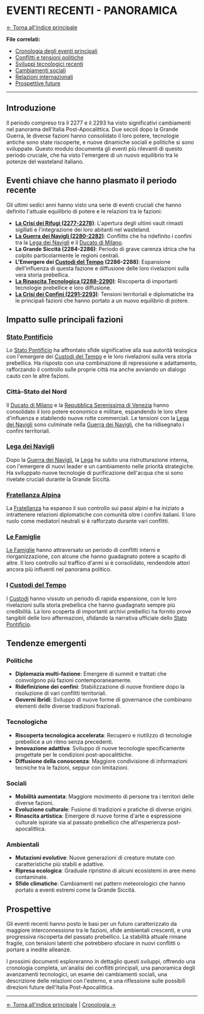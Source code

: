 # EVENTI RECENTI - PANORAMICA

[← Torna all'indice principale](../../01-Indice/01.0-indice-principale.md)

**File correlati:**
- [Cronologia degli eventi principali](10.1-cronologia.md)
- [Conflitti e tensioni politiche](10.2-conflitti.md)
- [Sviluppi tecnologici recenti](10.3-sviluppi-tecnologici.md)
- [Cambiamenti sociali](10.4-cambiamenti-sociali.md)
- [Relazioni internazionali](10.5-relazioni-internazionali.md)
- [Prospettive future](10.6-prospettive-future.md)

---

## Introduzione

Il periodo compreso tra il 2277 e il 2293 ha visto significativi cambiamenti nel panorama dell'Italia Post-Apocalittica. Due secoli dopo la Grande Guerra, le diverse fazioni hanno consolidato il loro potere, tecnologie antiche sono state riscoperte, e nuove dinamiche sociali e politiche si sono sviluppate. Questo modulo documenta gli eventi più rilevanti di questo periodo cruciale, che ha visto l'emergere di un nuovo equilibrio tra le potenze del wasteland italiano.

## Eventi chiave che hanno plasmato il periodo recente

Gli ultimi sedici anni hanno visto una serie di eventi cruciali che hanno definito l'attuale equilibrio di potere e le relazioni tra le fazioni:

- **[La Crisi dei Rifugi (2277-2278)](10.2-conflitti.md#la-crisi-dei-rifugi-2277-2278)**: L'apertura degli ultimi vault rimasti sigillati e l'integrazione dei loro abitanti nel wasteland.
- **[La Guerra dei Navigli (2280-2282)](10.2-conflitti.md#la-guerra-dei-navigli-2280-2282)**: Conflitto che ha ridefinito i confini tra la [Lega dei Navigli](../../../05-Fazioni/05.3-lega-navigli.md) e il [Ducato di Milano](../../../06-Luoghi/06.3-milano.md).
- **La Grande Siccità (2284-2286)**: Periodo di grave carenza idrica che ha colpito particolarmente le regioni centrali.
- **L'Emergere dei [Custodi del Tempo](../../../05-Fazioni/05.6-custodi-tempo.md) (2286-2288)**: Espansione dell'influenza di questa fazione e diffusione delle loro rivelazioni sulla vera storia prebellica.
- **[La Rinascita Tecnologica (2288-2290)](10.3-sviluppi-tecnologici.md#la-rinascita-tecnologica-2288-2290)**: Riscoperta di importanti tecnologie prebellice e loro diffusione.
- **[La Crisi dei Confini (2291-2293)](10.2-conflitti.md#la-crisi-dei-confini-2291-2293)**: Tensioni territoriali e diplomatiche tra le principali fazioni che hanno portato a un nuovo equilibrio di potere.

## Impatto sulle principali fazioni

### [Stato Pontificio](../../../05-Fazioni/05.1-stato-pontificio.md)

Lo [Stato Pontificio](../../../05-Fazioni/05.1-stato-pontificio.md) ha affrontato sfide significative alla sua autorità teologica con l'emergere dei [Custodi del Tempo](../../../05-Fazioni/05.6-custodi-tempo.md) e le loro rivelazioni sulla vera storia prebellica. Ha risposto con una combinazione di repressione e adattamento, rafforzando il controllo sulle proprie città ma anche avviando un dialogo cauto con le altre fazioni.

### Città-Stato del Nord

Il [Ducato di Milano](../../../06-Luoghi/06.3-milano.md) e la [Repubblica Serenissima di Venezia](../../../06-Luoghi/06.2-venezia.md) hanno consolidato il loro potere economico e militare, espandendo le loro sfere d'influenza e stabilendo nuove rotte commerciali. Le tensioni con la [Lega dei Navigli](../../../05-Fazioni/05.3-lega-navigli.md) sono culminate nella [Guerra dei Navigli](10.2-conflitti.md#la-guerra-dei-navigli-2280-2282), che ha ridisegnato i confini territoriali.

### [Lega dei Navigli](../../../05-Fazioni/05.3-lega-navigli.md)

Dopo la [Guerra dei Navigli](10.2-conflitti.md#la-guerra-dei-navigli-2280-2282), la [Lega](../../../05-Fazioni/05.3-lega-navigli.md) ha subito una ristrutturazione interna, con l'emergere di nuovi leader e un cambiamento nelle priorità strategiche. Ha sviluppato nuove tecnologie di purificazione dell'acqua che si sono rivelate cruciali durante la Grande Siccità.

### [Fratellanza Alpina](../../../05-Fazioni/05.4-fratellanza-alpina.md)

La [Fratellanza](../../../05-Fazioni/05.4-fratellanza-alpina.md) ha espanso il suo controllo sui passi alpini e ha iniziato a intrattenere relazioni diplomatiche con comunità oltre i confini italiani. Il loro ruolo come mediatori neutrali si è rafforzato durante vari conflitti.

### [Le Famiglie](../../../05-Fazioni/05.5-famiglie.md)

[Le Famiglie](../../../05-Fazioni/05.5-famiglie.md) hanno attraversato un periodo di conflitti interni e riorganizzazione, con alcune che hanno guadagnato potere a scapito di altre. Il loro controllo sul traffico d'armi si è consolidato, rendendole attori ancora più influenti nel panorama politico.

### I [Custodi del Tempo](../../../05-Fazioni/05.6-custodi-tempo.md)

I [Custodi](../../../05-Fazioni/05.6-custodi-tempo.md) hanno vissuto un periodo di rapida espansione, con le loro rivelazioni sulla storia prebellica che hanno guadagnato sempre più credibilità. La loro scoperta di importanti archivi prebellici ha fornito prove tangibili delle loro affermazioni, sfidando la narrativa ufficiale dello [Stato Pontificio](../../../05-Fazioni/05.1-stato-pontificio.md).

## Tendenze emergenti

### Politiche

- **Diplomazia multi-fazione**: Emergere di summit e trattati che coinvolgono più fazioni contemporaneamente.
- **Ridefinizione dei confini**: Stabilizzazione di nuove frontiere dopo la risoluzione di vari conflitti territoriali.
- **Governi ibridi**: Sviluppo di nuove forme di governance che combinano elementi delle diverse tradizioni frazionali.

### Tecnologiche

- **Riscoperta tecnologica accelerata**: Recupero e riutilizzo di tecnologie prebellice a un ritmo senza precedenti.
- **Innovazione adattiva**: Sviluppo di nuove tecnologie specificamente progettate per le condizioni post-apocalittiche.
- **Diffusione della conoscenza**: Maggiore condivisione di informazioni tecniche tra le fazioni, seppur con limitazioni.

### Sociali

- **Mobilità aumentata**: Maggiore movimento di persone tra i territori delle diverse fazioni.
- **Evoluzione culturale**: Fusione di tradizioni e pratiche di diverse origini.
- **Rinascita artistica**: Emergere di nuove forme d'arte e espressione culturale ispirate sia al passato prebellico che all'esperienza post-apocalittica.

### Ambientali

- **Mutazioni evolutive**: Nuove generazioni di creature mutate con caratteristiche più stabili e adattive.
- **Ripresa ecologica**: Graduale ripristino di alcuni ecosistemi in aree meno contaminate.
- **Sfide climatiche**: Cambiamenti nei pattern meteorologici che hanno portato a eventi estremi come la Grande Siccità.

## Prospettive

Gli eventi recenti hanno posto le basi per un futuro caratterizzato da maggiore interconnessione tra le fazioni, sfide ambientali crescenti, e una progressiva riscoperta del passato prebellico. La stabilità attuale rimane fragile, con tensioni latenti che potrebbero sfociare in nuovi conflitti o portare a inedite alleanze.

I prossimi documenti esploreranno in dettaglio questi sviluppi, offrendo una cronologia completa, un'analisi dei conflitti principali, una panoramica degli avanzamenti tecnologici, un esame dei cambiamenti sociali, una descrizione delle relazioni con l'esterno, e una riflessione sulle possibili direzioni future dell'Italia Post-Apocalittica.

---

[← Torna all'indice principale](../../01-Indice/01.0-indice-principale.md) | [Cronologia →](10.1-cronologia.md)